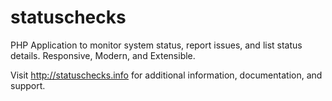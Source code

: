 # statuschecks
PHP Application to monitor system status, report issues, and list status details. Responsive, Modern, and Extensible.

Visit http://statuschecks.info for additional information, documentation, and support.
